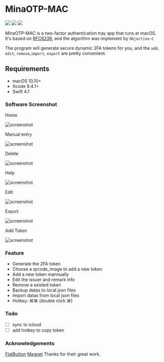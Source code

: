 # MinaOTP-MAC

[![](https://img.shields.io/badge/platform-osx-red.svg)](https://github.com/MinaOTP/MinaOTP-MAC)    [![](https://img.shields.io/github/release/MinaOTP/MinaOTP-MAC.svg)](https://github.com/MinaOTP/MinaOTP-MAC/releases)    [![](https://img.shields.io/github/license/mashape/apistatus.svg)](https://github.com/MinaOTP/MinaOTP-MTP)   
<!-- [![](https://img.shields.io/github/downloads/MinaOTP/MinaOTP-MAC/latest/total.svg)](https://github.com/MinaOTP/MinaOTP-MAC)
-->
MinaOTP-MAC is a two-factor authentication tray app that runs at macOS. It's based on [RFC6238](https://tools.ietf.org/html/rfc6238), and the algorithm was implement by `Objective-C`

The program will generate secure dynamic 2FA tokens for you, and the `add`, `edit`, `remove`,`import`, `export` are pretty convenient.

## Requirements

- macOS 10.10+
- Xcode 9.4.1+
- Swift 4.1

### Software Screenshot

Home

![screenshot](https://raw.githubusercontent.com/wjmwjmwb/GitImage/master/MinaOtp-Guide/MinaOtp-Guide0.png)

Manual entry

![screenshot](https://raw.githubusercontent.com/wjmwjmwb/GitImage/master/MinaOtp-Guide/MinaOtp-Guide1.png)

Delete

![screenshot](https://raw.githubusercontent.com/wjmwjmwb/GitImage/master/MinaOtp-Guide/MinaOtp-Guide2.png)

Help

![screenshot](https://raw.githubusercontent.com/wjmwjmwb/GitImage/master/MinaOtp-Guide/MinaOtp-Guide3.png)

Edit

![screenshot](https://raw.githubusercontent.com/wjmwjmwb/GitImage/master/MinaOtp-Guide/MinaOtp-Guide5.png)

Export

![screenshot](https://raw.githubusercontent.com/wjmwjmwb/GitImage/master/MinaOtp-Guide/MinaOtp-Guide7.png)

Add Token

![screenshot](https://raw.githubusercontent.com/wjmwjmwb/GitImage/master/MinaOtp-Guide/MinaOtp-Guide8.png)


### Feature

* Generate the 2FA token
* Choose a qrcode_image to add a new token
* Add a new token mannually
* Edit the issuer and remark info
* Remove a existed token
* Backup datas to local json files
* Import datas from local json files
* Hotkey:   ⌘⌘   (double click ⌘) 

### Todo
* [ ] sync to icloud
* [ ] add hotkey to copy token 

### Acknowledgements
[FlatButton](https://github.com/OskarGroth/FlatButton)
[Magnet](https://github.com/Clipy/Magnet)
Thanks for their great work. 